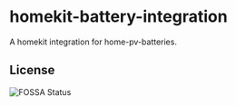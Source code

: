 # homekit-battery-integration
A homekit integration for home-pv-batteries.


## License

![FOSSA Status](https://app.fossa.com/api/projects/git%2Bgithub.com%2FtheMomax%2Fhomekit-battery-integration.svg?type=large)
